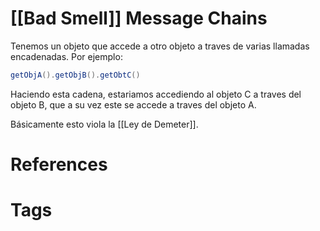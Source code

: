 # [[Bad Smell]] Message Chains
Tenemos un objeto que accede a otro objeto a traves de varias llamadas encadenadas. Por ejemplo:

```java
getObjA().getObjB().getObtC()
```

Haciendo esta cadena, estariamos accediendo al objeto C a traves del objeto B, que a su vez este se accede a traves del objeto A.

Básicamente esto viola la [[Ley de Demeter]].
# References



# Tags